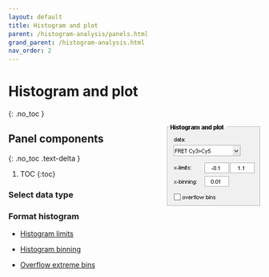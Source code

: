 ```yaml
---
layout: default
title: Histogram and plot
parent: /histogram-analysis/panels.html
grand_parent: /histogram-analysis.html
nav_order: 2
---
```


# Histogram and plot
{: .no_toc }

<a href="../../assets/images/gui/HA-panel-plot.png"><img src="../../assets/images/gui/HA-panel-plot.png" style="float:right; max-width: 200px; margin-left: 15px;"/></a>

## Panel components
{: .no_toc .text-delta }

1. TOC
{:toc}

### Select data type

### Format histogram

* <u>Histogram limits</u>

* <u>Histogram binning</u>

* <u>Overflow extreme bins</u>
